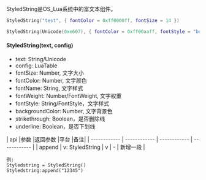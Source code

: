  StyledString是OS_Lua系统中的富文本组件。


```lua
StyledString("test", { fontColor = 0xff0000ff, fontSize = 14 })

StyledString(Unicode(0xe607), { fontColor = 0xff00aaff, fontStyle = "bold" })
```

#### StyledString(text, config)

- text: String/Unicode
- config: LuaTable
- fontSize: Number, 文字大小
- fontColor: Number, 文字颜色
- fontName: String, 文字样式
- fontWeight: Number/FontWeight, 文字权重
- fontStyle: String/FontStyle，文字样式
- backgroundColor: Number, 文字背景色
- strikethrough: Boolean，是否删除线
- underline: Boolean，是否下划线

| api  |参数   |返回参数   |平台   |备注|
| ------------ | ------------ | ------------ | ------------ |
|    append    |   v: StyledString   |   v  |   -  |  新增一段     |

    例:
    Styledstring = StyledString()
	Styledstring:append("12345")

